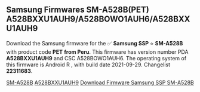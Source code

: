 <h2>Samsung Firmwares SM-A528B(PET) A528BXXU1AUH9/A528BOWO1AUH6/A528BXXU1AUH9</h2>
Download the Samsung firmware for the ✅ <strong>Samsung SSP </strong> ⭐ <strong>SM-A528B</strong> with product code <strong>PET</strong> <strong> from Peru</strong>. This firmware has version number PDA <strong>A528BXXU1AUH9</strong> and CSC A528BOWO1AUH6. The operating system of this firmware is Android R , with build date 2021-09-29. Changelist <strong>22311683</strong>.


[SM-A528B](https://samfirm.shop/samsung/model/SM-A528B)
[A528BXXU1AUH9](https://samfirm.shop/samsung/pda/A528BXXU1AUH9)
[Download Firmware Samsung SSP SM-A528B](https://samfirm.shop/samsung/firmware/460721)
